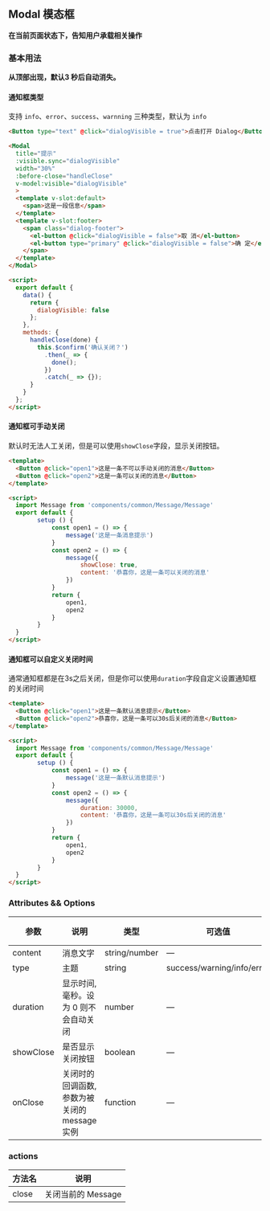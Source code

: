 ## Modal 模态框

**在当前页面状态下，告知用户承载相关操作**

### 基本用法

**从顶部出现，默认3 秒后自动消失。**

#### 通知框类型
支持 `info`、`error`、`success`、`warnning` 三种类型，默认为 `info`

```html
<Button type="text" @click="dialogVisible = true">点击打开 Dialog</Button>

<Modal
  title="提示"
  :visible.sync="dialogVisible"
  width="30%"
  :before-close="handleClose"
  v-model:visible="dialogVisible"
  >
  <template v-slot:default>
    <span>这是一段信息</span>
  </template>
  <template v-slot:footer>
    <span class="dialog-footer">
      <el-button @click="dialogVisible = false">取 消</el-button>
      <el-button type="primary" @click="dialogVisible = false">确 定</el-button>
    </span>
  </template>
</Modal>

<script>
  export default {
    data() {
      return {
        dialogVisible: false
      };
    },
    methods: {
      handleClose(done) {
        this.$confirm('确认关闭？')
          .then(_ => {
            done();
          })
          .catch(_ => {});
      }
    }
  };
</script>
```
#### 通知框可手动关闭

默认时无法人工关闭，但是可以使用`showClose`字段，显示关闭按钮。

```html
<template>
  <Button @click="open1">这是一条不可以手动关闭的消息</Button>
  <Button @click="open2">这是一条可以关闭的消息</Button>
</template>

<script>
  import Message from 'components/common/Message/Message'
  export default {
        setup () {
            const open1 = () => {
                message('这是一条消息提示')
            }
            const open2 = () => {
                message({
                    showClose: true,
                    content: '恭喜你，这是一条可以关闭的消息'
                })
            }
            return {
                open1,
                open2
            }
        }
  }
</script>
```
#### 通知框可以自定义关闭时间
通常通知框都是在3s之后关闭，但是你可以使用`duration`字段自定义设置通知框的关闭时间
```html
<template>
  <Button @click="open1">这是一条默认消息提示</Button>
  <Button @click="open2">恭喜你，这是一条可以30s后关闭的消息</Button>
</template>

<script>
  import Message from 'components/common/Message/Message'
  export default {
        setup () {
            const open1 = () => {
                message('这是一条默认消息提示')
            }
            const open2 = () => {
                message({
                    duration: 30000,
                    content: '恭喜你，这是一条可以30s后关闭的消息'
                })
            }
            return {
                open1,
                open2
            }
        }
  }
</script>
```


### Attributes && Options

| 参数      | 说明          | 类型      | 可选值                           | 默认值  |
|---------- |-------------- |---------- |--------------------------------  |-------- |
| content | 消息文字 | string/number | — | — |
| type | 主题 | string | success/warning/info/error | info |
| duration | 显示时间, 毫秒。设为 0 则不会自动关闭 | number | — | 3000 |
| showClose | 是否显示关闭按钮 | boolean | — | false |
| onClose | 关闭时的回调函数, 参数为被关闭的 message 实例 | function | — | — |

### actions
| 方法名 | 说明 |
| ---- | ---- |
| close | 关闭当前的 Message |
